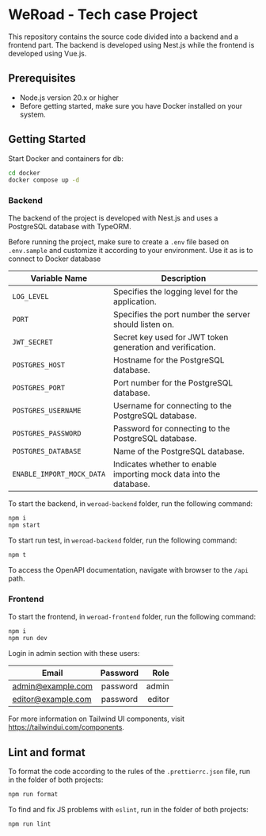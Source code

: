 # WeRoad - Tech case Project

This repository contains the source code divided into a backend and a frontend part.
The backend is developed using Nest.js while the frontend is developed using Vue.js.

## Prerequisites

- Node.js version 20.x or higher
- Before getting started, make sure you have Docker installed on your system.

## Getting Started

Start Docker and containers for db:

```bash
cd docker
docker compose up -d
```

### Backend

The backend of the project is developed with Nest.js and uses a PostgreSQL database with TypeORM.

Before running the project, make sure to create a `.env` file based on `.env.sample` and customize it according to your environment. Use it as is to connect to Docker database

| Variable Name            | Description                                                       |
|--------------------------|-------------------------------------------------------------------|
| `LOG_LEVEL`              | Specifies the logging level for the application.                  |
| `PORT`                   | Specifies the port number the server should listen on.            |
| `JWT_SECRET`             | Secret key used for JWT token generation and verification.        |
| `POSTGRES_HOST`          | Hostname for the PostgreSQL database.                             |
| `POSTGRES_PORT`          | Port number for the PostgreSQL database.                          |
| `POSTGRES_USERNAME`      | Username for connecting to the PostgreSQL database.               |
| `POSTGRES_PASSWORD`      | Password for connecting to the PostgreSQL database.               |
| `POSTGRES_DATABASE`      | Name of the PostgreSQL database.                                  |
| `ENABLE_IMPORT_MOCK_DATA`| Indicates whether to enable importing mock data into the database.|

To start the backend, in `weroad-backend` folder, run the following command:

```bash
npm i
npm start
```

To start run test, in `weroad-backend` folder, run the following command:

```bash
npm t
```

To access the OpenAPI documentation, navigate with browser to the `/api` path.

### Frontend

To start the frontend, in `weroad-frontend` folder, run the following command:

```bash
npm i
npm run dev
```

Login in admin section with these users:

|       Email        |  Password |  Role  |
|--------------------|:---------:|-------:|
| admin@example.com  |  password | admin  |
| editor@example.com |  password | editor |

For more information on Tailwind UI components, visit https://tailwindui.com/components.

## Lint and format

To format the code according to the rules of the `.prettierrc.json` file, run in the folder of both projects:

```bash
npm run format
```

To find and fix JS problems with `eslint`, run in the folder of both projects:

```bash
npm run lint
```
